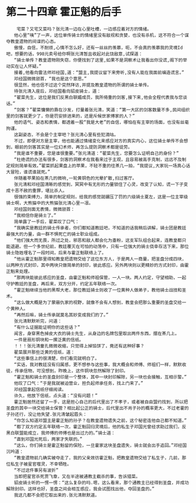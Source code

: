 # 第二十四章 霍正魁的后手
        宅菜？又宅又菜吗？张元清一边在心里吐槽，一边感应着对方的情绪。
       他心里“咦”了一声，这位单传骑士的情绪里没有敌视和贪婪，也没有杀机，这不符合一个谋夺教皇遗物的间谍的心态。
       傲慢，自信，不耐烦,心情不怎么好，还有一丝丝的羡慕，呃，不会真的羡慕我的灵境Id吧，想要的话，998元卖号给你啊张元清暂且收起对此饶敌意,试探道：
       “骑士单传？教皇遗物刚失窃，你便找到了这里,如果不是洞察术让我看出你没谎,阁下的举动实在让人怀疑。”
       接着,他看向雷法师邓经国,道：“盟主,我提议留下来旁听,没有人能在我面前编造谎言。”
       邓经国微微颔首，“我也是这个意思。”
       很显然，他也信不过这个突然拜访,并提及教皇遗物的所谓的骑士单传。
       待张元清入座后，邓经国看向貂皮骑士，道：
       “翟菜先生，这位是我们反黑白联媚成员，我所倚重的剑客,接下来,他会全程代表我与您谈话。”
       “剑客？”翟菜慵懒的靠在沙发，打量着张元清，笑道：“第一大区的剑客数量不多,民间组织里的剑客就更少了，你是罚安排进来的，还是斥候世家傅家的人？”
       他的语气、姿态和表情，都透着一股“我是大老”的自信，哪怕在有主宰的场面，也没有丝毫拘谨。
       这副姿态，不会是个主宰吧？张元清心里有些犯滴咕。
       不过，即便对方是主宰，他也能通过情绪变化来感应对方的真实内心，这位骑士单传不会想到，眼前的剑客其实是一位幻术师，再怎么提防洞察术都是徒劳。
       “我是谁不重要，您是谁很重要。”张元清道：“翟菜先生，您要怎么证明自己的身份？”
       “杜绝谎的办法有很多，剑客的洞察术在我看来过于主观，且容易被高手克制，远远不及制定规则简单有效。”翟菜抓起果盘上的苹果，不轻不重的往茶几一拍，“我提议,大家玩一场真心话大冒险，谁谎谁就死。”
       伴随着苹果拍在茶几的微响,一轮黄铜色的光晕扩散,扫过客厅。
       张元清和邓经国清晰的感觉到，冥冥中有无形的力量锁住了心灵，改变了认知，谎一下子变成十恶不赦的重罪，堪比杀人。
       很强的束缚力，简单的制定规则，给我的感觉就碾压了罚的六级骑士夏左，这是一位主宰级骑士啊，大熊猫中的大熊猫张元清心里一凛。
       邓经国则面无表情，微微颔首：
       “我相信你是骑士了。”
       简单露了一手后，翟菜叹了口气：
       “我确实是教廷的骑士传承者，你们都知道教廷吧，不知道的话我稍后讲解，骑士团是教廷最强大的力量，由一群不惧死亡的骑士职业组成。
       “他们强大而无畏，所过之处，邪恶和敌人都会化为齑粉，这支军队组合起来，连教皇都只能退避。但一个多世纪前，教廷覆灭在可怕的动荡中，只有一位强大的骑士侥幸存活下来，那位骑士隐姓埋名了一段时间，后来与霍正魁联络上了。
       “他从霍正魁那里得知教皇把遗物交给了这位东方人，于是两人一商量，把圣盘分成四块，以两种方式封印，其中两块只做简单的封印，彼此感应。另外两块则以更精妙的方式封印，由霍正魁来处理。
       “那两块能彼此感应的圣盘，由霍正魁和师祖保管，一人一块。两人约定，守望相助，一起守护教廷的圣盘，再后来，双方分开，约定五年联络一次。
       “霍正魁继续当他的黑帮大老，那位教廷骑士则收了一位黄种人做弟子，教他骑士战技和圣术。
       “这么做大概是为了蒙蔽仇家的视野，就像不会有人想到，教皇会把那么重要的圣盘交给一个黄种人。
       “再然后嘛，骑士传承就莫名其妙变成我们的了。”
       张元清默默听完，问道：
       “有什么证据能证明你的这些话？”
       闻言，身穿黑色掉皮大衣的骑士先生，从身边的名牌包里取出两件东西，摆在茶几上。
       一件是扇形铜块和一摞泛黄的信纸。
       ！！！张元清童孔微微收缩，只觉得上掉馅饼了，竟还有这种好事？
       翟菜展开那些泛黄的信纸，道：
       “这些事信上的很清楚，你们看完就明白了。
       “实话，我对教廷没有归属感，更不想参与这些事，我大概会和师傅、师祖们一样，默默收徒，传承信物，可没想到，昨晚上，这件铜块忽然解除了封印。
       “霍正魁和骑士的圣盘封印是一个整体，其中一块封印解除，另一块也会接触，互相示警。”
       他叹了口气：“于是我就被迫营业，担负起师承任务，找上门来了。”
       邓经国拿起信纸仔细阅读。
       许久，他放下信纸，点头道：“没有问题！”
       霍正魁居然还留了一手，这是担心自己的后代里出了不孝子，或者被自由盟约找到，所以把圣盘的其中一块交给骑士保管？相比起公正的骑士，后代里出不肖子孙的概率更大，不过老霍的子孙还行，没让他失望.张元清皱起眉头：
       “你怎么知道邓盟主是霍正魁的孙子？在教皇遗物遗失之前，这个秘密连他自己都不知道。”
       “都了双方约定五年联络一次，霍正魁回归灵境后，他的私生子邓国光曾经求助过我们，反黑白联盟能成立，我师傅的师傅也是出过力的。”骑士道：
       “直到邓国光死后，两家才失联的。”
       “这么，你们骑士是霍正魁留的保险，一旦霍家这块圣盘遗失，骑士就会出手追回。”邓经国沉吟道：
       “教皇遗物前几确实被夺走了，我的父亲效彷霍正魁，把教皇遗物交给了私生子，几前，那位私生子被星官噬灵，不幸牺牲。
       “不过这件事另有波折”
       当即把星官杀死贾飞章，又在半途被通教主截杀的事，告诉猎菜。
       貂皮骑士听的一愣一愣：“这么复杂的吗.嗯，这么看来，那个通教主已经得到圣盘，并成功解除封印。这样也好，圣盘之间会相互感应，我会试图找出他，夺回圣盘的。”
       我这几都不会把它取出来的.张元清默默道。